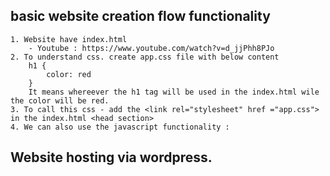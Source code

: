 ## basic website creation flow functionality

    1. Website have index.html
        - Youtube : https://www.youtube.com/watch?v=d_jjPhh8PJo
    2. To understand css. create app.css file with below content
        h1 {
            color: red
        }
        It means whereever the h1 tag will be used in the index.html wile the color will be red.
    3. To call this css - add the <link rel="stylesheet" href ="app.css"> in the index.html <head section>
    4. We can also use the javascript functionality : 


## Website hosting via wordpress.

    